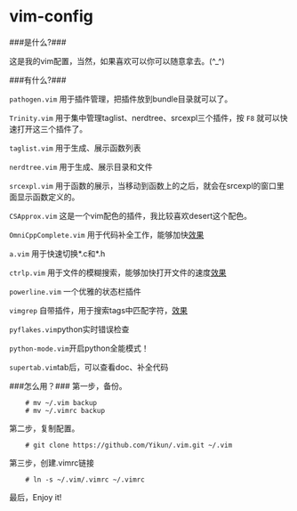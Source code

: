 vim-config
==========
###是什么?###

这是我的vim配置，当然，如果喜欢可以你可以随意拿去。(^_^)

###有什么?###

`pathogen.vim` 用于插件管理，把插件放到bundle目录就可以了。

`Trinity.vim` 用于集中管理taglist、nerdtree、srcexpl三个插件，按 `F8` 就可以快速打开这三个插件了。

`taglist.vim` 用于生成、展示函数列表

`nerdtree.vim` 用于生成、展示目录和文件

`srcexpl.vim` 用于函数的展示，当移动到函数上的之后，就会在srcexpl的窗口里面显示函数定义的。

`CSApprox.vim` 这是一个vim配色的插件，我比较喜欢desert这个配色。

`OmniCppComplete.vim` 用于代码补全工作，能够加快[效果](http://yikun.github.io//assets/post/2014-03-19-vim/vim_omni.png)

`a.vim` 用于快速切换*.c和*.h

`ctrlp.vim` 用于文件的模糊搜索，能够加快打开文件的速度[效果](http://yikun.github.io/assets/post/2014-03-19-vim/vim_ctrlp.png)

`powerline.vim` 一个优雅的状态栏插件

`vimgrep` 自带插件，用于搜索tags中匹配字符，[效果](http://yikun.github.io/assets/post/2014-03-19-vim/vim_grep.png)

`pyflakes.vim`python实时错误检查

`python-mode.vim`开启python全能模式！

`supertab.vim`tab后，可以查看doc、补全代码

###怎么用？###
第一步，备份。

        # mv ~/.vim backup
        # mv ~/.vimrc backup

第二步，复制配置。

        # git clone https://github.com/Yikun/.vim.git ~/.vim
    
第三步，创建.vimrc链接

        # ln -s ~/.vim/.vimrc ~/.vimrc
        
最后，Enjoy it!
